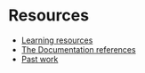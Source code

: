 # Resources

- [Learning resources](learning-resources.md)
- [The Documentation references](doc-references.md)
- [Past work](past-work.md)
